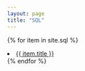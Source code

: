 ```yaml
---
layout: page
title: "SQL"
---
```


{% for item in site.sql %}
  <li><a href="{{ site.baseurl }}{{ item.url }}">{{ item.title }}</a></li>
{% endfor %}